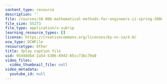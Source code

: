 ```yaml
---
content_type: resource
description: ''
file: /courses/18-086-mathematical-methods-for-engineers-ii-spring-2006/95d48dbd2a54530689d365cc73bc79a0_nlO9ci0kPLg.vtt
file_size: 55273
file_type: application/x-subrip
learning_resource_types: []
license: https://creativecommons.org/licenses/by-nc-sa/4.0/
ocw_type: OCWFile
resourcetype: Other
title: 3play caption file
uid: 95d48dbd-2a54-5306-89d3-65cc73bc79a0
video_files:
  video_thumbnail_file: null
video_metadata:
  youtube_id: null
---
```

